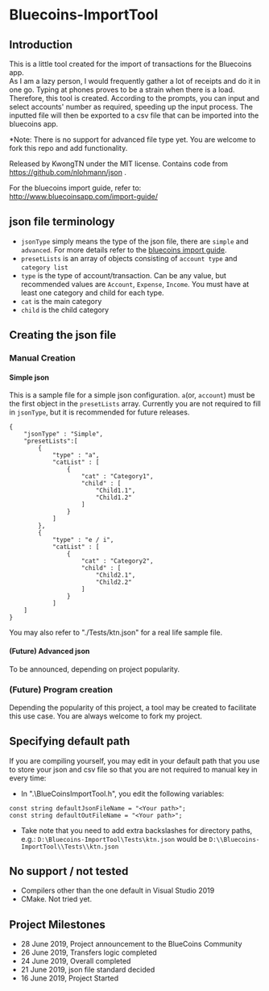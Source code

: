 # Bluecoins-ImportTool
## Introduction
This is a little tool created for the import of transactions for the Bluecoins app.  
As I am a lazy person, I would frequently gather a lot of receipts and do it in one go. Typing at phones proves to be a strain when there is a load.  
Therefore, this tool is created.
According to the prompts, you can input and select accounts' number as required, speeding up the input process.
The inputted file will then be exported to a csv file that can be imported into the bluecoins app.

*Note: There is no support for advanced file type yet. You are welcome to fork this repo and add functionality.

Released by KwongTN under the MIT license. Contains code from https://github.com/nlohmann/json .

For the bluecoins import guide, refer to:
http://www.bluecoinsapp.com/import-guide/


## json file terminology
- `jsonType` simply means the type of the json file, there are `simple` and `advanced`. For more details refer to the [bluecoins import guide](http://www.bluecoinsapp.com/import-guide/).
- `presetLists` is an array of objects consisting of `account type` and `category list`
- `type` is the type of account/transaction. Can be any value, but recommended values are `Account`, `Expense`, `Income`. You must have at least one category and child for each type.
- `cat` is the main category
- `child` is the child category 


## Creating the json file
### Manual Creation
#### Simple json
This is a sample file for a simple json configuration. `a`(or, `account`) must be the first object in the `presetLists` array.
Currently you are not required to fill in `jsonType`, but it is recommended for future releases.
```
{
    "jsonType" : "Simple",
    "presetLists":[
        {    
            "type" : "a",
            "catList" : [
                {
                    "cat" : "Category1",
                    "child" : [
                        "Child1.1",
                        "Child1.2"
                    ]
                }
            ]
        },
        {
            "type" : "e / i",
            "catList" : [
                {
                    "cat" : "Category2",
                    "child" : [
                        "Child2.1",
                        "Child2.2"
                    ]
                }
            ]
    ]
}
```
You may also refer to "./Tests/ktn.json" for a real life sample file.

#### (Future) Advanced json
To be announced, depending on project popularity.

### (Future) Program creation
Depending the popularity of this project, a tool may be created to facilitate this use case. You are always welcome to fork my project.

## Specifying default path
If you are compiling yourself, you may edit in your default path that you use to store your json and csv file so that you are not required to manual key in every time:
- In ".\BlueCoinsImportTool.h", you edit the following variables:
```
const string defaultJsonFileName = "<Your path>";
const string defaultOutFileName = "<Your path>";
```
- Take note that you need to add extra backslashes for directory paths, e.g.:
``` D:\Bluecoins-ImportTool\Tests\ktn.json ``` would be ``` D:\\Bluecoins-ImportTool\\Tests\\ktn.json ```

## No support / not tested
- Compilers other than the one default in Visual Studio 2019
- CMake. Not tried yet.

## Project Milestones
- 28 June 2019, Project announcement to the BlueCoins Community
- 26 June 2019, Transfers logic completed
- 24 June 2019, Overall completed
- 21 June 2019, json file standard decided
- 16 June 2019, Project Started